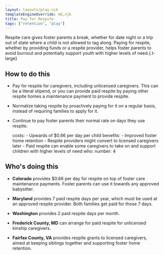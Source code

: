 ```yaml
---
layout: layouts/play.njk
templateEngineOverride: md,njk
title: Pay for Respite
tags: ["retention", "play"]
---
```


Respite care gives foster parents a break, whether for date night or a trip out of state where a child is not allowed to tag along. Paying for respite, whether by providing funds or a respite provider, helps foster parents to avoid burnout and potentially support youth with higher levels of need.{.t-large}

## How to do this

* Pay for respite for caregivers, including unlicensed caregivers. This can be a literal stipend, or you can provide paid respite by paying other respite homes a maintenance payment to provide respite.

* Normalize taking respite by proactively paying for it on a regular basis, instead of requiring families to apply for it.

* Continue to pay foster parents their normal rate on days they use respite.

  costs:
      - Upwards of $0.66 per day per child
    benefits:
      - Improved foster home retention
      - Respite providers might convert to licensed caregivers later
      - Paid respite can enable some caregivers to take on and support children with higher levels of need
    who:
      number: 4

## Who's doing this

* **Colorado** provides $0.66 per day for respite on top of foster care maintenance payments. Foster parents can use it towards any approved babysitter.

* **Maryland** provides 7 paid respite days per year, which must be used at an approved respite provider. Both families get paid for those 7 days.

* **Washington** provides 2 paid respite days per month.

* **Frederick County, MD** can arrange for paid respite for unlicensed kinship caregivers.

* **Fairfax County, VA** provides respite grants to licensed caregivers, aimed at keeping siblings together and supporting foster home retention.